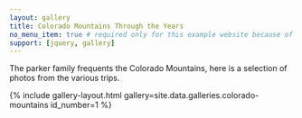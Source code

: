 ```yaml
---
layout: gallery
title: Colorado Mountains Through the Years
no_menu_item: true # required only for this example website because of menu construction
support: [jquery, gallery]
---
```

The parker family frequents the Colorado Mountains, here is a selection of photos from the various trips.

{% include gallery-layout.html gallery=site.data.galleries.colorado-mountains id_number=1 %}
